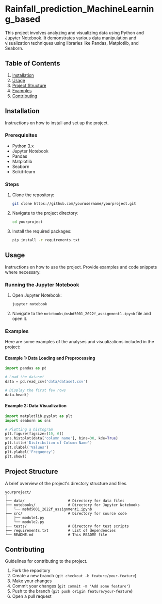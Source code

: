 # Rainfall_prediction_MachineLearning_based

This project involves analyzing and visualizing data using Python and Jupyter Notebook. It demonstrates various data manipulation and visualization techniques using libraries like Pandas, Matplotlib, and Seaborn.

## Table of Contents

1. [Installation](#installation)
2. [Usage](#usage)
3. [Project Structure](#project-structure)
4. [Examples](#examples)
5. [Contributing](#contributing)

## Installation

Instructions on how to install and set up the project.

### Prerequisites

- Python 3.x
- Jupyter Notebook
- Pandas
- Matplotlib
- Seaborn
- Scikit-learn

### Steps

1. Clone the repository:
    ```sh
    git clone https://github.com/yourusername/yourproject.git
    ```
2. Navigate to the project directory:
    ```sh
    cd yourproject
    ```
3. Install the required packages:
    ```sh
    pip install -r requirements.txt
    ```

## Usage

Instructions on how to use the project. Provide examples and code snippets where necessary.

### Running the Jupyter Notebook

1. Open Jupyter Notebook:
    ```sh
    jupyter notebook
    ```
2. Navigate to the `notebooks/msbd5001_2022f_assignment1.ipynb` file and open it.

### Examples

Here are some examples of the analyses and visualizations included in the project:

#### Example 1: Data Loading and Preprocessing

```python
import pandas as pd

# Load the dataset
data = pd.read_csv('data/dataset.csv')

# Display the first few rows
data.head()
```

#### Example 2: Data Visualization

```python
import matplotlib.pyplot as plt
import seaborn as sns

# Plotting a histogram
plt.figure(figsize=(10, 6))
sns.histplot(data['column_name'], bins=30, kde=True)
plt.title('Distribution of Column Name')
plt.xlabel('Values')
plt.ylabel('Frequency')
plt.show()
```

## Project Structure

A brief overview of the project's directory structure and files.

```
yourproject/
│
├── data/                    # Directory for data files
├── notebooks/               # Directory for Jupyter Notebooks
│   └── msbd5001_2022f_assignment1.ipynb
├── src/                     # Directory for source code
│   ├── module1.py
│   └── module2.py
├── tests/                   # Directory for test scripts
├── requirements.txt         # List of dependencies
└── README.md                # This README file
```

## Contributing

Guidelines for contributing to the project.

1. Fork the repository
2. Create a new branch (`git checkout -b feature/your-feature`)
3. Make your changes
4. Commit your changes (`git commit -m 'Add some feature'`)
5. Push to the branch (`git push origin feature/your-feature`)
6. Open a pull request
